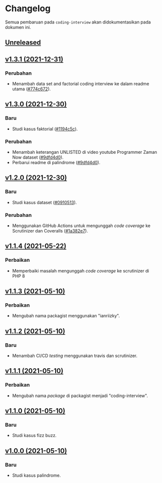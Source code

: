 # Changelog

Semua pembaruan pada `coding-interview` akan didokumentasikan pada dokumen ini.

## [Unreleased](https://github.com/ianriizky/coding-interview/compare/master...develop)

## [v1.3.1 (2021-12-31)](https://github.com/ianriizky/coding-interview/compare/v1.3.0...v1.3.1)

### Perubahan
- Menambah data set and factorial coding interview ke dalam readme utama ([#774c672](https://github.com/ianriizky/coding-interview/commit/774c672547a5b98ee901dbdf77a12985c01cb6db)).


## [v1.3.0 (2021-12-30)](https://github.com/ianriizky/coding-interview/compare/v1.2.0...v1.3.0)

### Baru
- Studi kasus faktorial ([#1194c5c](https://github.com/ianriizky/coding-interview/commit/1194c5c041dd929af02aec2a0bd809229d893bc8)).

### Perubahan
- Menambah keterangan UNLISTED di video youtube Programmer Zaman Now dataset ([#9dfd4d0](https://github.com/ianriizky/coding-interview/commit/9dfd4d03bb7b2f8540ac6931c38877ec8ab79bae)).
- Perbarui readme di palindrome ([#9dfd4d0](https://github.com/ianriizky/coding-interview/commit/9dfd4d03bb7b2f8540ac6931c38877ec8ab79bae)).


## [v1.2.0 (2021-12-30)](https://github.com/ianriizky/coding-interview/compare/v1.1.4...v1.2.0)

### Baru
- Studi kasus dataset ([#0910513](https://github.com/ianriizky/coding-interview/commit/0910513b6806a32331ebe5e15cfe5bf95c90a168)).

### Perubahan
- Menggunakan GitHub Actions untuk mengunggah *code coverage* ke Scrutinizer dan Coveralls ([#1a382e7](https://github.com/ianriizky/coding-interview/commit/1a382e7bbfb4876b0b062afddf097d5421e1acb0)).


## [v1.1.4 (2021-05-22)](https://github.com/ianriizky/coding-interview/compare/v1.1.3...v1.1.4)

### Perbaikan
- Memperbaiki masalah mengunggah *code coverage* ke scrutinizer di PHP 8


## [v1.1.3 (2021-05-10)](https://github.com/ianriizky/coding-interview/compare/v1.1.2...v1.1.3)

### Perbaikan
- Mengubah nama packagist menggunakan "ianriizky".


## [v1.1.2 (2021-05-10)](https://github.com/ianriizky/coding-interview/compare/v1.1.1...v1.1.2)

### Baru
- Menambah CI/CD *testing* menggunakan travis dan scrutinizer.


## [v1.1.1 (2021-05-10)](https://github.com/ianriizky/coding-interview/compare/v1.1.0...v1.1.1)

### Perbaikan
- Mengubah nama *package* di packagist menjadi "coding-interview".


## [v1.1.0 (2021-05-10)](https://github.com/ianriizky/coding-interview/compare/v1.0.0...v1.1.0)

### Baru
- Studi kasus fizz buzz.


## [v1.0.0 (2021-05-10)](https://github.com/ianriizky/coding-interview/releases/tag/v1.0.0)

### Baru
- Studi kasus palindrome.
